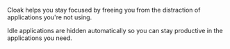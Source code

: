 Cloak helps you stay focused by freeing you from the distraction of
applications you're not using.

Idle applications are hidden automatically so you can stay productive
in the applications you need.
